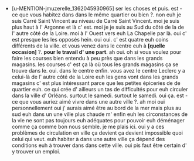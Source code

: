  * [u-MENTION-jmuzerelle_1362045930965]
	ser les choses et puis.
	 est -ce que vous habitez dans dans le même quartier ou bien ?.
	 non euh je suis Carré Saint Vincent au niveau de Carré Saint Vincent.
	 moi je suis plus haut à l' Argonne et là c' est.
	 moi je je suis au Sud du côté de la de l' autre côté de la Loire.
	 moi à l' Ouest vers euh La Chapelle par là.
	 oui c' est presque les les opposés hein.
	 oui oui.
	 c' est quatre euh coins différents de la ville.
	 et vous venez dans le centre euh à **[quelle occasion]** ?.
	 **pour le travail d' une part**.
	 ah oui.
	 oh si vous voulez pour faire les courses bien entendu à peu près que dans les grands magasins.
	 les courses c' est ça là où tous les grands magasins ça se trouve dans le.
	 oui.
	 dans le centre enfin.
	 vous avez le centre Leclerc y a celui-là de l' autre côté de la Loire euh les gens vont dans les grands magasins c' est plus intéressant parce que les petites épiceries de de quartier euh.
	 ce qui crée d' ailleurs un tas de difficultés pour euh circuler dans la ville d' Orléans.
	 surtout le samedi.
	 surtout le samedi.
	 oui ça.
	 est -ce que vous auriez aimé vivre dans une autre ville ?.
	 ah moi oui personnellement oui j' aurais aimé être au bord de la mer mais plus au sud euh dans un une ville plus chaude m' enfin euh les circonstances de la vie ne sont pas toujours euh adéquates pour pouvoir euh déménager comme ça comme bon nous semble.
	 je me plais ici.
	 oui y a ces problèmes de circulation en ville ça devient ça devient impossible quoi celui qui veut.
	 euh habiter à dans une autre ville ça dépend des conditions euh à trouver dans dans cette ville.
	 oui pis faut être certain d' y trouver un emploi.
	
